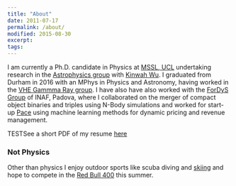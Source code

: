 ```yaml
---
title: "About"
date: 2011-07-17
permalink: /about/
modified: 2015-08-30
excerpt:
tags:
---
```


I am currently a Ph.D. candidate in Physics at [MSSL, UCL](http://www.ucl.ac.uk/mssl) undertaking research in the [Astrophysics group](http://www.ucl.ac.uk/mssl/astro) with [Kinwah Wu](https://iris.ucl.ac.uk/iris/browse/profile?upi=KWUXX50). I graduated from Durham in 2016 with an MPhys in Physics and Astronomy, having worked in the [VHE Gammma Ray group](https://www.dur.ac.uk/cfai/vhegammaraygroup/). I have also have also worked with the [ForDyS Group](http://web.pd.astro.it/mapelli/group.html) of INAF, Padova, where I collaborated on the merger of compact object binaries and triples using N-Body simulations and worked for start-up [Pace](https://www.paceup.com/en/) using machine learning methods for dynamic pricing and revenue management.

TESTSee a short PDF of my resume [here](/CV.pdf)

### Not Physics

Other than physics I enjoy outdoor sports like scuba diving and [skiing](https://vimeo.com/256211242) and hope to compete in the [Red Bull 400](https://www.redbull.com/gb-en/events/red-bull-400-international) this summer.
